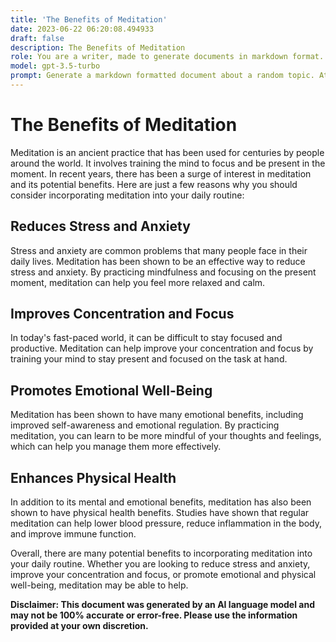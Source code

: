```yaml
---
title: 'The Benefits of Meditation'
date: 2023-06-22 06:20:08.494933
draft: false
description: The Benefits of Meditation
role: You are a writer, made to generate documents in markdown format. It is very important that all of the documents you generate are in valid markdown format.
model: gpt-3.5-turbo
prompt: Generate a markdown formatted document about a random topic. At the bottom, include a disclaimer explaining that the document was generated by you. The first line of the document should be the title. Make sure that the entire document is in proper markdown format, using a mix of various tags to make the document visually appealing.
---
```


# The Benefits of Meditation 
Meditation is an ancient practice that has been used for centuries by people around the world. It involves training the mind to focus and be present in the moment. In recent years, there has been a surge of interest in meditation and its potential benefits. Here are just a few reasons why you should consider incorporating meditation into your daily routine:

## Reduces Stress and Anxiety 

Stress and anxiety are common problems that many people face in their daily lives. Meditation has been shown to be an effective way to reduce stress and anxiety. By practicing mindfulness and focusing on the present moment, meditation can help you feel more relaxed and calm.

## Improves Concentration and Focus 

In today's fast-paced world, it can be difficult to stay focused and productive. Meditation can help improve your concentration and focus by training your mind to stay present and focused on the task at hand.

## Promotes Emotional Well-Being 

Meditation has been shown to have many emotional benefits, including improved self-awareness and emotional regulation. By practicing meditation, you can learn to be more mindful of your thoughts and feelings, which can help you manage them more effectively.

## Enhances Physical Health 

In addition to its mental and emotional benefits, meditation has also been shown to have physical health benefits. Studies have shown that regular meditation can help lower blood pressure, reduce inflammation in the body, and improve immune function.

Overall, there are many potential benefits to incorporating meditation into your daily routine. Whether you are looking to reduce stress and anxiety, improve your concentration and focus, or promote emotional and physical well-being, meditation may be able to help.

**Disclaimer: This document was generated by an AI language model and may not be 100% accurate or error-free. Please use the information provided at your own discretion.**